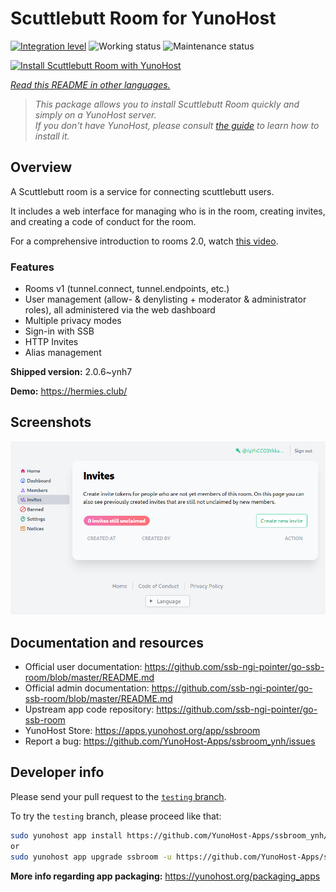 <!--
N.B.: This README was automatically generated by <https://github.com/YunoHost/apps/tree/master/tools/readme_generator>
It shall NOT be edited by hand.
-->

# Scuttlebutt Room for YunoHost

[![Integration level](https://dash.yunohost.org/integration/ssbroom.svg)](https://dash.yunohost.org/appci/app/ssbroom) ![Working status](https://ci-apps.yunohost.org/ci/badges/ssbroom.status.svg) ![Maintenance status](https://ci-apps.yunohost.org/ci/badges/ssbroom.maintain.svg)

[![Install Scuttlebutt Room with YunoHost](https://install-app.yunohost.org/install-with-yunohost.svg)](https://install-app.yunohost.org/?app=ssbroom)

*[Read this README in other languages.](./ALL_README.md)*

> *This package allows you to install Scuttlebutt Room quickly and simply on a YunoHost server.*  
> *If you don't have YunoHost, please consult [the guide](https://yunohost.org/install) to learn how to install it.*

## Overview

A Scuttlebutt room is a service for connecting scuttlebutt users.

It includes a web interface for managing who is in the room, creating invites, and creating a code of conduct for the room.

For a comprehensive introduction to rooms 2.0, watch [this video](https://www.youtube.com/watch?v=W5p0y_MWwDE).

### Features

- Rooms v1 (tunnel.connect, tunnel.endpoints, etc.)
- User management (allow- & denylisting + moderator & administrator roles), all administered via the web dashboard
- Multiple privacy modes
- Sign-in with SSB
- HTTP Invites
- Alias management

**Shipped version:** 2.0.6~ynh7

**Demo:** <https://hermies.club/>

## Screenshots

![Screenshot of Scuttlebutt Room](./doc/screenshots/screenshot.png)

## Documentation and resources

- Official user documentation: <https://github.com/ssb-ngi-pointer/go-ssb-room/blob/master/README.md>
- Official admin documentation: <https://github.com/ssb-ngi-pointer/go-ssb-room/blob/master/README.md>
- Upstream app code repository: <https://github.com/ssb-ngi-pointer/go-ssb-room>
- YunoHost Store: <https://apps.yunohost.org/app/ssbroom>
- Report a bug: <https://github.com/YunoHost-Apps/ssbroom_ynh/issues>

## Developer info

Please send your pull request to the [`testing` branch](https://github.com/YunoHost-Apps/ssbroom_ynh/tree/testing).

To try the `testing` branch, please proceed like that:

```bash
sudo yunohost app install https://github.com/YunoHost-Apps/ssbroom_ynh/tree/testing --debug
or
sudo yunohost app upgrade ssbroom -u https://github.com/YunoHost-Apps/ssbroom_ynh/tree/testing --debug
```

**More info regarding app packaging:** <https://yunohost.org/packaging_apps>
